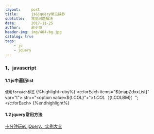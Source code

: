 ```yaml
---
layout:     post
title:      js&jquery常见操作
subtitle:   常见问题解决
date:       2017-11-25
author:     赵小恒
header-img: img/404-bg.jpg
catalog: true
tags:
    - js
    - jquery
---
```


### 1、javascript

#### 1.1 js中遍历list

`使用foreach标签`
{%highlight ruby%}
<c:forEach items="${mapZdxxList}" var="t">
	str+="<option value=${t.COL}"+">${t.COL}（${t.COLBM}）</option>";
</c:forEach>
{%endhighlight%}

#### 1.2 jquery常用方法
[十分钟玩转 jQuery、实例大全](http://www.cnblogs.com/suoning/p/5683047.html)
